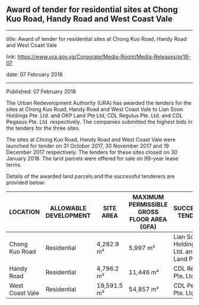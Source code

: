 ## Award of tender for residential sites at Chong Kuo Road, Handy Road and West Coast Vale

---

title: Award of tender for residential sites at Chong Kuo Road, Handy Road and West Coast Vale

link: https://www.ura.gov.sg/Corporate/Media-Room/Media-Releases/pr18-07

date: 07 February 2018

---

Published: 07 February 2018

The Urban Redevelopment Authority (URA) has awarded the tenders for the sites at Chong Kuo Road, Handy Road and West Coast Vale to Lian Soon Holdings Pte. Ltd. and OKP Land Pte Ltd, CDL Regulus Pte. Ltd. and CDL Pegasus Pte. Ltd. respectively. The companies submitted the highest bids in the tenders for the three sites.

The sites at Chong Kuo Road, Handy Road and West Coast Vale were launched for tender on 31 October 2017, 30 November 2017 and 19 December 2017 respectively. The tenders for these sites closed on 30 January 2018. The land parcels were offered for sale on 99-year lease terms.

Details of the awarded land parcels and the successful tenderers are provided below:

| LOCATION        | ALLOWABLE DEVELOPMENT | SITE AREA   | MAXIMUM PERMISSIBLE GROSS FLOOR AREA (GFA) | SUCCESSFUL TENDERER                               | TENDERED PRICE ($PSM of GFA) |
| --------------- | --------------------- | ----------- | ------------------------------------------ | ------------------------------------------------- | ---------------------------- |
| Chong Kuo Road  | Residential           | 4,282.9 m²  | 5,997 m²                                   | Lian Soon Holdings Pte. Ltd. and OKP Land Pte Ltd | $43,948,000.00 ($7,328.33)   |
| Handy Road      | Residential           | 4,796.2 m²  | 11,446 m²                                  | CDL Regulus Pte. Ltd.                             | $212,200,000.00 ($18,539.23) |
| West Coast Vale | Residential           | 19,591.5 m² | 54,857 m²                                  | CDL Pegasus Pte. Ltd.                             | $472,400,000.00 ($8,611.48)  |
